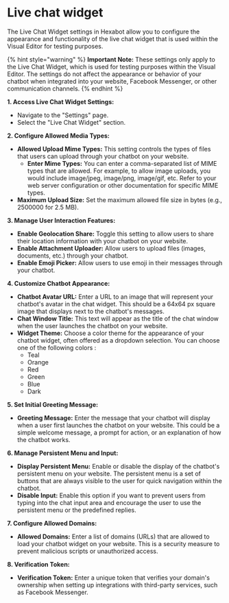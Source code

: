 # Live chat widget

The Live Chat Widget settings in Hexabot allow you to configure the appearance and functionality of the live chat widget that is used within the Visual Editor for testing purposes.&#x20;

{% hint style="warning" %}
**Important Note:** These settings only apply to the Live Chat Widget, which is used for testing purposes within the Visual Editor. The settings do not affect the appearance or behavior of your chatbot when integrated into your website, Facebook Messenger, or other communication channels.
{% endhint %}

**1. Access Live Chat Widget Settings:**

* Navigate to the "Settings" page.
* Select the "Live Chat Widget" section.

**2. Configure Allowed Media Types:**

* **Allowed Upload Mime Types:** This setting controls the types of files that users can upload through your chatbot on your website.
  * **Enter Mime Types:** You can enter a comma-separated list of MIME types that are allowed. For example, to allow image uploads, you would include image/jpeg, image/png, image/gif, etc. Refer to your web server configuration or other documentation for specific MIME types.
* **Maximum Upload Size:** Set the maximum allowed file size in bytes (e.g., 2500000 for 2.5 MB).

**3. Manage User Interaction Features:**

* **Enable Geolocation Share:** Toggle this setting to allow users to share their location information with your chatbot on your website.
* **Enable Attachment Uploader:** Allow users to upload files (images, documents, etc.) through your chatbot.
* **Enable Emoji Picker:** Allow users to use emoji in their messages through your chatbot.

**4. Customize Chatbot Appearance:**

* **Chatbot Avatar URL:** Enter a URL to an image that will represent your chatbot's avatar in the chat widget. This should be a 64x64 px square image that displays next to the chatbot's messages.
* **Chat Window Title:** This text will appear as the title of the chat window when the user launches the chatbot on your website.&#x20;
* **Widget Theme:** Choose a color theme for the appearance of your chatbot widget, often offered as a dropdown selection. You can choose one of the following colors :&#x20;
  * Teal
  * Orange
  * Red
  * Green
  * Blue
  * Dark

**5. Set Initial Greeting Message:**

* **Greeting Message:** Enter the message that your chatbot will display when a user first launches the chatbot on your website. This could be a simple welcome message, a prompt for action, or an explanation of how the chatbot works.

**6. Manage Persistent Menu and Input:**

* **Display Persistent Menu:** Enable or disable the display of the chatbot's persistent menu on your website. The persistent menu is a set of buttons that are always visible to the user for quick navigation within the chatbot.
* **Disable Input:** Enable this option if you want to prevent users from typing into the chat input area and encourage the user to use the persistent menu or the predefined replies.

**7. Configure Allowed Domains:**

* **Allowed Domains:** Enter a list of domains (URLs) that are allowed to load your chatbot widget on your website. This is a security measure to prevent malicious scripts or unauthorized access.

**8. Verification Token:**

* **Verification Token:** Enter a unique token that verifies your domain's ownership when setting up integrations with third-party services, such as Facebook Messenger.
